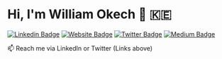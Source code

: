 # Hi, I'm William Okech 👋 :kenya:

[![Linkedin Badge](https://img.shields.io/badge/-LinkedIn-0e76a8?style=flat-square&logo=Linkedin&logoColor=white)](https://www.linkedin.com/in/williamokech/)
[![Website Badge](https://img.shields.io/badge/Website-3b5998?style=flat-square&logo=google-chrome&logoColor=white)]()
[![Twitter Badge](https://img.shields.io/badge/-Twitter-00acee?style=flat-square&logo=Twitter&logoColor=white)](https://twitter.com/willyokech)
[![Medium Badge](https://img.shields.io/badge/Medium-12100E?style=flat-square&logo=Medium&logoColor=white)]()



📫 Reach me via LinkedIn or Twitter (Links above)

